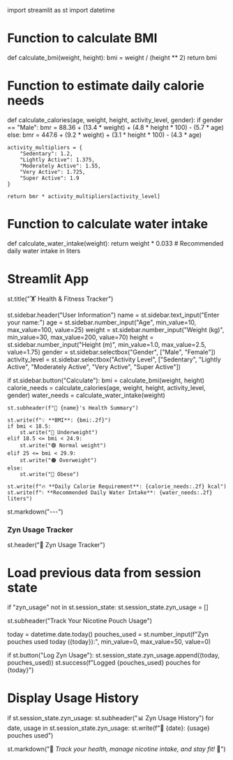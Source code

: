 import streamlit as st
import datetime

# Function to calculate BMI
def calculate_bmi(weight, height):
    bmi = weight / (height ** 2)
    return bmi

# Function to estimate daily calorie needs
def calculate_calories(age, weight, height, activity_level, gender):
    if gender == "Male":
        bmr = 88.36 + (13.4 * weight) + (4.8 * height * 100) - (5.7 * age)
    else:
        bmr = 447.6 + (9.2 * weight) + (3.1 * height * 100) - (4.3 * age)
    
    activity_multipliers = {
        "Sedentary": 1.2,
        "Lightly Active": 1.375,
        "Moderately Active": 1.55,
        "Very Active": 1.725,
        "Super Active": 1.9
    }
    
    return bmr * activity_multipliers[activity_level]

# Function to calculate water intake
def calculate_water_intake(weight):
    return weight * 0.033  # Recommended daily water intake in liters

# Streamlit App
st.title("🏋️ Health & Fitness Tracker")

st.sidebar.header("User Information")
name = st.sidebar.text_input("Enter your name:")
age = st.sidebar.number_input("Age", min_value=10, max_value=100, value=25)
weight = st.sidebar.number_input("Weight (kg)", min_value=30, max_value=200, value=70)
height = st.sidebar.number_input("Height (m)", min_value=1.0, max_value=2.5, value=1.75)
gender = st.sidebar.selectbox("Gender", ["Male", "Female"])
activity_level = st.sidebar.selectbox("Activity Level", 
                                      ["Sedentary", "Lightly Active", "Moderately Active", "Very Active", "Super Active"])

if st.sidebar.button("Calculate"):
    bmi = calculate_bmi(weight, height)
    calorie_needs = calculate_calories(age, weight, height, activity_level, gender)
    water_needs = calculate_water_intake(weight)

    st.subheader(f"👤 {name}'s Health Summary")
    
    st.write(f"💡 **BMI**: {bmi:.2f}")
    if bmi < 18.5:
        st.write("🔵 Underweight")
    elif 18.5 <= bmi < 24.9:
        st.write("🟢 Normal weight")
    elif 25 <= bmi < 29.9:
        st.write("🟠 Overweight")
    else:
        st.write("🔴 Obese")

    st.write(f"🔥 **Daily Calorie Requirement**: {calorie_needs:.2f} kcal")
    st.write(f"💧 **Recommended Daily Water Intake**: {water_needs:.2f} liters")

st.markdown("---")

### Zyn Usage Tracker
st.header("🚬 Zyn Usage Tracker")

# Load previous data from session state
if "zyn_usage" not in st.session_state:
    st.session_state.zyn_usage = []

st.subheader("Track Your Nicotine Pouch Usage")

today = datetime.date.today()
pouches_used = st.number_input(f"Zyn pouches used today ({today}):", min_value=0, max_value=50, value=0)

if st.button("Log Zyn Usage"):
    st.session_state.zyn_usage.append((today, pouches_used))
    st.success(f"Logged {pouches_used} pouches for {today}")

# Display Usage History
if st.session_state.zyn_usage:
    st.subheader("📊 Zyn Usage History")
    for date, usage in st.session_state.zyn_usage:
        st.write(f"📅 {date}: {usage} pouches used")

st.markdown("📌 *Track your health, manage nicotine intake, and stay fit!* 🚀")
